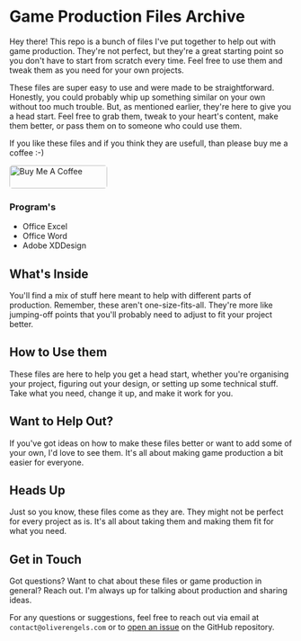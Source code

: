 # Game Production Files Archive
Hey there! This repo is a bunch of files I've put together to help out with game production. They're not perfect, but they're a great starting point so you don't have to start from scratch every time. Feel free to use them and tweak them as you need for your own projects.

These files are super easy to use and were made to be straightforward. Honestly, you could probably whip up something similar on your own without too much trouble. But, as mentioned earlier, they're here to give you a head start. Feel free to grab them, tweak to your heart's content, make them better, or pass them on to someone who could use them.

If you like these files and if you think they are usefull, than please buy me a coffee :-)

<a href="https://www.buymeacoffee.com/oliverengels" target="_blank">
    <img src="https://cdn.buymeacoffee.com/buttons/default-yellow.png" alt="Buy Me A Coffee" height="41" width="174" style="border-radius:5px;">
</a>

### Program's
- Office Excel
- Office Word
- Adobe XDDesign

## What's Inside
You'll find a mix of stuff here meant to help with different parts of production. Remember, these aren't one-size-fits-all. They're more like jumping-off points that you'll probably need to adjust to fit your project better.

## How to Use them
These files are here to help you get a head start, whether you're organising your project, figuring out your design, or setting up some technical stuff. Take what you need, change it up, and make it work for you.

## Want to Help Out?
If you've got ideas on how to make these files better or want to add some of your own, I'd love to see them. It's all about making game production a bit easier for everyone.

## Heads Up
Just so you know, these files come as they are. They might not be perfect for every project as is. It's all about taking them and making them fit for what you need.

## Get in Touch
Got questions? Want to chat about these files or game production in general? Reach out. I'm always up for talking about production and sharing ideas.

For any questions or suggestions, feel free to reach out via email at `contact@oliverengels.com` or to [open an issue](https://github.com/OliverEngels/production-files-archive/issues) on the GitHub repository.